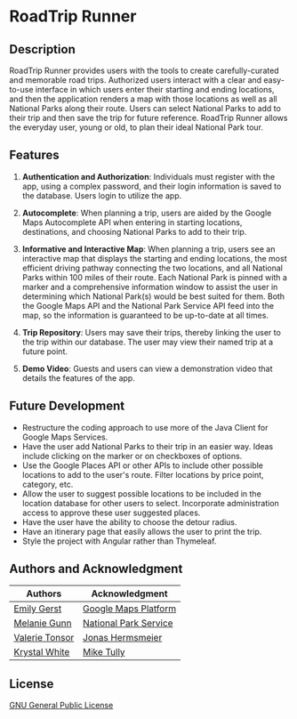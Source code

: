 # RoadTrip Runner

## Description
RoadTrip Runner provides users with the tools to create carefully-curated and memorable road trips. Authorized users interact with a clear and easy-to-use interface in which users enter their starting and ending locations, and then the application renders a map with those locations as well as all National Parks along their route. Users can select National Parks to add to their trip and then save the trip for future reference. RoadTrip Runner allows the everyday user, young or old, to plan their ideal National Park tour.

## Features
1. **Authentication and Authorization**: Individuals must register with the app, using a complex password, and their login information is saved to the database. Users login to utilize the app.


2. **Autocomplete**: When planning a trip, users are aided by the Google Maps Autocomplete API when entering in starting locations, destinations, and choosing National Parks to add to their trip.    


3. **Informative and Interactive Map**: When planning a trip, users see an interactive map that displays the starting and ending locations, the most efficient driving pathway connecting the two locations, and all National Parks within 100 miles of their route. Each National Park is pinned with a marker and a comprehensive information window to assist the user in determining which National Park(s) would be best suited for them. Both the Google Maps API and the National Park Service API feed into the map, so the information is guaranteed to be up-to-date at all times. 


4. **Trip Repository**: Users may save their trips, thereby linking the user to the trip within our database. The user may view their named trip at a future point.


5. **Demo Video**: Guests and users can view a demonstration video that details the features of the app.


## Future Development
* Restructure the coding approach to use more of the Java Client for Google Maps Services.
* Have the user add National Parks to their trip in an easier way. Ideas include clicking on the marker or on checkboxes of options.
* Use the Google Places API or other APIs to include other possible locations to add to the user's route. Filter locations by price point, category, etc.
* Allow the user to suggest possible locations to be included in the location database for other users to select. Incorporate administration access to approve these user suggested places.
* Have the user have the ability to choose the detour radius.
* Have an itinerary page that easily allows the user to print the trip.
* Style the project with Angular rather than Thymeleaf.

## Authors and Acknowledgment
|Authors   |Acknowledgment   |
|---|---|
| [Emily Gerst](https://github.com/emmykg38) |  [Google Maps Platform](https://developers.google.com/maps) |
| [Melanie Gunn](https://github.com/mgunnhawkins) |  [National Park Service](https://www.nps.gov/subjects/developer/api-documentation.htm) |
| [Valerie Tonsor](https://github.com/valerietonsor/valerietonsor) |  [Jonas Hermsmeier](https://github.com/jhermsmeier/node-google-polyline/blob/master/lib/decode.js) |
| [Krystal White](https://github.com/krystalwhite)  | [Mike Tully](https://github.com/miketully426/)  |


## License
[GNU General Public License](https://choosealicense.com/licenses/gpl-3.0/)